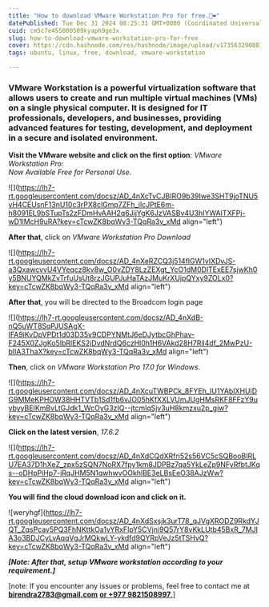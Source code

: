 ```yaml
---
title: "How to download VMware Workstation Pro for free.🎉❤️"
datePublished: Tue Dec 31 2024 08:25:31 GMT+0000 (Coordinated Universal Time)
cuid: cm5c7e455000509kyaph9ge3x
slug: how-to-download-vmware-workstation-pro-for-free
cover: https://cdn.hashnode.com/res/hashnode/image/upload/v1735632908014/997c8d6f-15a6-454d-a5ce-7d1ebed855c6.png
tags: ubuntu, linux, free, download, vmware-workstation

---
```


### VMware Workstation is a powerful virtualization software that allows users to create and run multiple virtual machines (VMs) on a single physical computer. It is designed for IT professionals, developers, and businesses, providing advanced features for testing, development, and deployment in a secure and isolated environment.

  
**Visit the VMware website and click on the first option**: *VMware Workstation Pro:*  
*Now Available Free for Personal Use*.

![](https://lh7-rt.googleusercontent.com/docsz/AD_4nXcTvCJBIRO9b39Iwe3SHT9joTNU5yH4CEUsnF13nU10c3rPX8clGmp7ZFh_ilcJPtE6m-h8091EL9bSTupTs2zFDmHvAAH2q6JijYgK6JzVASBv4U3hIYWAITXFPj-wD1lMcH9uRA?key=cTcwZK8bqWy3-TQqRa3v_xMd align="left")

**After that**, click on *VMware Workstation Pro Download*  

![](https://lh7-rt.googleusercontent.com/docsz/AD_4nXeRZCQ3j514flGW1vIXDvJS-a3QxawcvvU4VYeqcz8kv8w_O0vZDY8LzZEXgt_YcO1dM0DlTExEE7sjwKh0y5BNUYQMkZvTrfuUsUt8rzJGUPJuHaTAzJMuKrXUjpQYxy9ZOLx0?key=cTcwZK8bqWy3-TQqRa3v_xMd align="left")

**After that**, you will be directed to the Broadcom login page  

![](https://lh7-rt.googleusercontent.com/docsz/AD_4nXdB-nQ5uWT8SqPJUSAgX-IFA9iKvDpVPDt1d03D35v9CDPYNMtJ6eDJytbcGhPhav-F245X0ZJgKo5IbRlEKS2jDvdNrdQ6czHl0h1H6VAkd28H7Ril4df_2MwPzU-bIlA3ThaX?key=cTcwZK8bqWy3-TQqRa3v_xMd align="left")

**Then**, click on *VMware Workstation Pro 17.0 for Windows*.

![](https://lh7-rt.googleusercontent.com/docsz/AD_4nXcuTWBPCk_8FYEh_IU1YAbIXHUlDG9MMeKPHOW38HHTVTb1Sd1fb6vJO05hKfXXLVUmJUgHMsRKF8FFzY9uybyyBEIKmBvLtGJdk1_WcOyG3zIQ--jtcmlqSjv3uH8kmzxu2p_giw?key=cTcwZK8bqWy3-TQqRa3v_xMd align="left")

**Click on the latest version**, *17.6.2*

![](https://lh7-rt.googleusercontent.com/docsz/AD_4nXdCQdXRfri52s56VC5cSQBooBIRLU7EA37D1hXeZ_zpx5zSQN7NoRX7fpy1km8JDPBz7qa5YkLeZp9NFyRfbtJKqs--oDHpPiHp7-jRqJHM5N1qwhwvOOkhlBE3eLBsEeO38AJzWw?key=cTcwZK8bqWy3-TQqRa3v_xMd align="left")

**You will find the cloud download icon and click on it.**

![weryhgf](https://lh7-rt.googleusercontent.com/docsz/AD_4nXdSxsjk3urT78_qJVgXRODZ9RkdYJQT_ZqsPcav5PQ3FhNKttkOa1vYRxFIpY5CVjni9Q57rY8vKkLUtb45BxR_7MJIA3o3BDJCyLvAqqVgJrMQkwLY-ykdfd9QYRpVeJz5tTSHvQ?key=cTcwZK8bqWy3-TQqRa3v_xMd align="left")

***\[Note: After that, setup VMware workstation according to your requirement.\]***  

\[note: If you encounter any issues or problems, feel free to contact me at [**birendra2783@gmail.com**](mailto:birendra2783@gmail.com) [**or +977 9821508997**.\]](mailto:birendra2783@gmail.com)